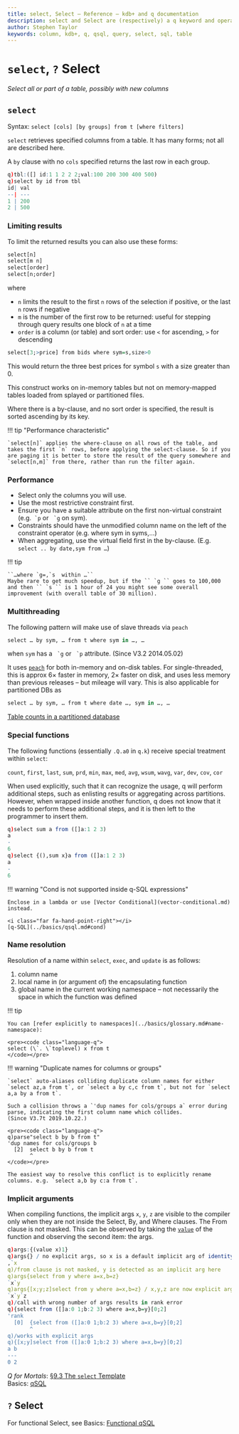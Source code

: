 ```yaml
---
title: select, Select – Reference – kdb+ and q documentation
description: select and Select are (respectively) a q keyword and operator that select all or part of a table, possibly with new columns.
author: Stephen Taylor
keywords: column, kdb+, q, qsql, query, select, sql, table
---
```

# `select`, `?` Select





_Select all or part of a table, possibly with new columns_


## `select`

Syntax: `select [cols] [by groups] from t [where filters]`

`select` retrieves specified columns from a table. It has many forms; not all are described here. 

A `by` clause with no `cols` specified returns the last row in each group.

```q
q)tbl:([] id:1 1 2 2 2;val:100 200 300 400 500)
q)select by id from tbl
id| val
--| ---
1 | 200
2 | 500
```


### Limiting results

To limit the returned results you can also use these forms:

```q
select[n]
select[m n]
select[order]
select[n;order]
```

where 

-   `n` limits the result to the first `n` rows of the selection if positive, or the last `n` rows if negative 
-   `m` is the number of the first row to be returned: useful for stepping through query results one block of `n` at a time
-   `order` is a column (or table) and sort order: use `<` for ascending, `>` for descending

```q
select[3;>price] from bids where sym=s,size>0
```

This would return the three best prices for symbol `s` with a size greater than 0.

This construct works on in-memory tables but not on memory-mapped tables loaded from splayed or partitioned files. 

Where there is a by-clause, and no sort order is specified, the result is sorted ascending by its key.

!!! tip "Performance characteristic"

    `select[n]` applies the where-clause on all rows of the table, and takes the first `n` rows, before applying the select-clause. So if you are paging it is better to store the result of the query somewhere and `select[n,m]` from there, rather than run the filter again.


### Performance 

-   Select only the columns you will use.
-   Use the most restrictive constraint first.
-   Ensure you have a suitable attribute on the first non-virtual constraint (e.g.`` `p`` or `` `g`` on sym).
-   Constraints should have the unmodified column name on the left of the constraint operator (e.g. where sym in syms,…)
-   When aggregating, use the virtual field first in the by-clause. (E.g. `select .. by date,sym from …`)

!!! tip 

    ``…where `g=,`s  within …``  
    Maybe rare to get much speedup, but if the `` `g `` goes to 100,000 and then `` `s `` is 1 hour of 24 you might see some overall improvement (with overall table of 30 million). 


### Multithreading

The following pattern will make use of slave threads via `peach`

```q
select … by sym, … from t where sym in …, … 
```

when `sym` has a `` `g`` or `` `p`` attribute. (Since V3.2 2014.05.02)

It uses [`peach`](../ref/maps.md#each-parallel) for both in-memory and on-disk tables. For single-threaded, this is approx 6&times; faster in memory, 2&times; faster on disk, and uses less memory than previous releases – but mileage will vary. This is also applicable for partitioned DBs as

```q
select … by sym, … from t where date …, sym in …, …
```

<i class="fas fa-graduation-cap"></i>
[Table counts in a partitioned database](../kb/partition.md#table-counts)


### Special functions

The following functions (essentially `.Q.a0` in `q.k`) receive special treatment within `select`:

`count`, `first`, `last`, `sum`, `prd`, `min`, `max`, `med`, `avg`, `wsum`, `wavg`, `var`, `dev`, `cov`, `cor`

When used explicitly, such that it can recognize the usage, q will perform additional steps, such as enlisting results or aggregating across partitions. However, when wrapped inside another function, q does not know that it needs to perform these additional steps, and it is then left to the programmer to insert them.

```q
q)select sum a from ([]a:1 2 3)
a
-
6
q)select {(),sum x}a from ([]a:1 2 3)
a
-
6
```


!!! warning "Cond is not supported inside q-SQL expressions"

    Enclose in a lambda or use [Vector Conditional](vector-conditional.md) instead.

    <i class="far fa-hand-point-right"></i>
    [q-SQL](../basics/qsql.md#cond)



### Name resolution

Resolution of a name within `select`, `exec`, and `update` is as follows:

1.  column name
1.  local name in (or argument of) the encapsulating function
1.  global name in the current working namespace – not necessarily the space in which the function was defined

!!! tip 

    You can [refer explicitly to namespaces](../basics/glossary.md#name-namespace):

    <pre><code class="language-q">
    select (\`. \`toplevel) x from t
    </code></pre>

!!! warning "Duplicate names for columns or groups"

    `select` auto-aliases colliding duplicate column names for either `select az,a from t`, or `select a by c,c from t`, but not for `select a,a by a from t`.

    Such a collision throws a `'dup names for cols/groups a` error during parse, indicating the first column name which collides. 
    (Since V3.7t 2019.10.22.)

    <pre><code class="language-q">
    q)parse"select b by b from t"
    'dup names for cols/groups b
      [2]  select b by b from t
           ^
    </code></pre>

    The easiest way to resolve this conflict is to explicitly rename columns. e.g. `select a,b by c:a from t`.


### Implicit arguments

When compiling functions, the implicit args `x`, `y`, `z` are visible to the compiler only when they are not inside the Select, By, and Where clauses. The From clause is not masked. This can be observed by taking the [`value`](value.md) of the function and observing the second item: the args.

```q
q)args:{(value x)1}
q)args{} / no explicit args, so x is a default implicit arg of identity (::)
,`x
q)/from clause is not masked, y is detected as an implicit arg here
q)args{select from y where a=x,b=z}
`x`y
q)args{[x;y;z]select from y where a=x,b=z} / x,y,z are now explicit args
`x`y`z
q)/call with wrong number of args results in rank error
q){select from ([]a:0 1;b:2 3) where a=x,b=y}[0;2]
'rank
  [0]  {select from ([]a:0 1;b:2 3) where a=x,b=y}[0;2]
       ^
q)/works with explicit args
q){[x;y]select from ([]a:0 1;b:2 3) where a=x,b=y}[0;2]
a b
---
0 2
```

<i class="far fa-hand-point-right"></i>
_Q for Mortals_: [§9.3 The `select` Template](/q4m3/9_Queries_q-sql/#93-the-select-template)  
Basics: [qSQL](../basics/qsql.md)



## `?` Select

<i class="far fa-hand-point-right"></i>
For functional Select, see Basics: [Functional qSQL](../basics/funsql.md#select)

